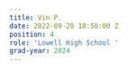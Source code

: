 ```yaml
---
title: Vin P.
date: 2022-09-20 18:50:00 Z
position: 4
role: 'Lowell High School '
grad-year: 2024
---
```


